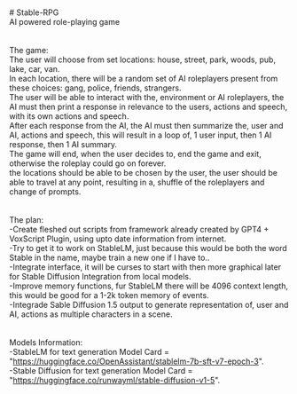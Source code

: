 <br># Stable-RPG
<br>AI powered role-playing game
<br>
<br>
<br>The game:
<br>The user will choose from set locations: house, street, park, woods, pub, lake, car, van.
<br>In each location, there will be a random set of AI roleplayers present from these choices: gang, police, friends, strangers.
<br>The user will be able to interact with the, environment or AI roleplayers, the AI must then print a response in relevance to the users, actions and speech, with its own actions and speech.
<br>After each response from the AI, the AI must then summarize the, user and AI, actions and speech, this will result in a loop of, 1 user input, then 1 AI response, then 1 AI summary.
<br>The game will end, when the user decides to, end the game and exit, otherwise the roleplay could go on forever.
<br>the locations should be able to be chosen by the user, the user should be able to travel at any point, resulting in a, shuffle of the roleplayers and change of prompts.
<br>
<br>
<br>The plan:
<br>-Create fleshed out scripts from framework already created by GPT4 + VoxScript Plugin, using upto date information from internet.
<br>-Try to get it to work on StableLM, just because this would be both the word Stable in the name, maybe train a new one if I have to..
<br>-Integrate interface, it will be curses to start with then more graphical later for Stable Diffusion Integration from local models.
<br>-Improve memory functions, fur StableLM there will be 4096 context length, this would be good for a 1-2k token memory of events.
<br>-Integrade Sable Diffusion 1.5 output to generate representation of, user and AI, actions as multiple characters in a scene.
<br>
<br>
<br>Models Information:
<br>-StableLM for text generation Model Card = "https://huggingface.co/OpenAssistant/stablelm-7b-sft-v7-epoch-3". 
<br>-Stable Diffusion for text generation Model Card = "https://huggingface.co/runwayml/stable-diffusion-v1-5". 
<br>
<br>
